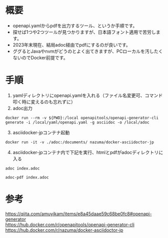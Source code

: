 # 概要
 - openapi.yamlからpdfを出力するツール、というか手順です。
 - 探せば1つや2つツールが見つかりますが、日本語フォント適用で苦労します。
 - 2023年末現在、結局adoc経由でpdfにするのが良いです。
 - ググるとJavaやnvmがどうのとよく出てきますが、PCローカルを汚したくないのでDocker前提です。

# 手順
1. yamlディレクトリにopenapi.yamlを入れる（ファイル名変更可、コマンド叩く時に変えるのも忘れずに）
2. adoc出力
```
docker run --rm -v ${PWD}:/local openapitools/openapi-generator-cli generate -i /local/yaml/openapi.yaml -g asciidoc -o /local/adoc
```
3. asciidocker-jpコンテナ起動
```
docker run -it -v ./adoc:/documents/ nazuma/docker-asciidoctor-jp
```
4. asciidocker-jpコンテナ内で下記を実行、htmlとpdfがadocディレクトリに入る
```
adoc index.adoc
```
```
adoc-pdf index.adoc
```

# 参考
https://qiita.com/amuyikam/items/e8a45daae59c68be0fc8#openapi-generator  
https://hub.docker.com/r/openapitools/openapi-generator-cli  
https://hub.docker.com/r/nazuma/docker-asciidoctor-jp